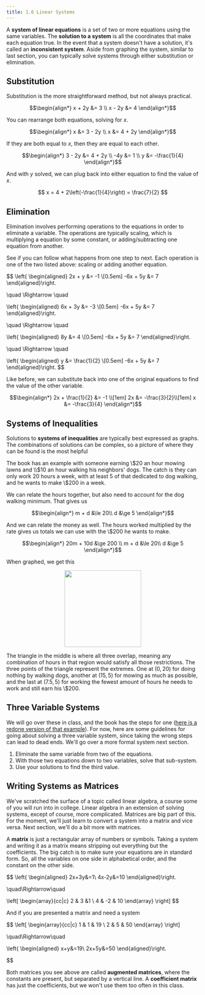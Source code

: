 ```yaml
---
title: 1.6 Linear Systems
---
```


A **system of linear equations** is a set of two or more equations using the same variables. The **solution to a system** is all the coordinates that make each equation true. In the event that a system doesn't have a solution, it's called an **inconsistent system**. Aside from graphing the system, similar to last section, you can typically solve systems through either substitution or elimination.

## Substitution

Substitution is the more straightforward method, but not always practical.

$$\begin{align*}
x + 2y &= 3 \\
x - 2y &= 4
\end{align*}$$

You can rearrange both equations, solving for $x$.

$$\begin{align*}
x &= 3 - 2y \\
x &= 4 + 2y
\end{align*}$$

If they are both equal to $x$, then they are equal to each other.

$$\begin{align*}
3 - 2y &= 4 + 2y \\
   -4y &= 1 \\
     y &= -\frac{1}{4}
\end{align*}$$

And with $y$ solved, we can plug back into either equation to find the value of $x$.

$$ x = 4 + 2\left(-\frac{1}{4}\right) = \frac{7}{2} $$

## Elimination

Elimination involves performing operations to the equations in order to eliminate a variable. The operations are typically scaling, which is multiplying a equation by some constant, or adding/subtracting one equation from another.

See if you can follow what happens from one step to next. Each operation is one of the two listed above: scaling or adding another equation.

$$
\left\{
\begin{aligned}
2x + y &= -1 \\[0.5em]
-6x + 5y &= 7
\end{aligned}\right.

\quad \Rightarrow \quad

\left\{
\begin{aligned}
6x  + 3y &= -3 \\[0.5em]
-6x + 5y &= 7
\end{aligned}\right.

\quad \Rightarrow \quad

\left\{
\begin{aligned}
      8y &= 4 \\[0.5em]
-6x + 5y &= 7
\end{aligned}\right.

\quad \Rightarrow \quad

\left\{
\begin{aligned}
       y &= \frac{1}{2} \\[0.5em]
-6x + 5y &= 7
\end{aligned}\right.
$$

Like before, we can substitute back into one of the original equations to find the value of the other variable.

$$\begin{align*}
2x + \frac{1}{2} &= -1 \\[1em]
2x &= -\frac{3}{2}\\[1em]
x &= -\frac{3}{4}
\end{align*}$$

## Systems of Inequalities

Solutions to **systems of inequalities** are typically best expressed as graphs. The combinations of solutions can be complex, so a picture of where they can be found is the most helpful

The book has an example with someone earning \\$20 an hour mowing lawns and \\$10 an hour walking his neighbors' dogs. The catch is they can only work 20 hours a week, with at least 5 of that dedicated to dog walking, and he wants to make \\$200 in a week.

We can relate the hours together, but also need to account for the dog walking minimum. That gives us

$$\begin{align*}
m + d &\le 20\\
    d &\ge 5
\end{align*}$$

And we can relate the money as well. The hours worked multiplied by the rate gives us totals we can use with the \\$200 he wants to make.

$$\begin{align*}
20m + 10d &\ge 200 \\
m + d &\le 20\\
    d &\ge 5
\end{align*}$$

When graphed, we get this

<center><img src="../img/1.6-graph-1.png" width=200 alt=""></center>

The triangle in the middle is where all three overlap, meaning any combination of hours in that region would satisfy all those restrictions. The three points of the triangle represent the extremes. One at $(0,20)$ for doing nothing by walking dogs, another at $(15,5)$ for mowing as much as possible, and the last at $(7.5,5)$ for working the fewest amount of hours he needs to work and still earn his \\$200.

## Three Variable Systems

We will go over these in class, and the book has the steps for one ([here is a redone version of that example](./1.6-example-3.md)). For now, here are some guidelines for going about solving a three variable system, since taking the wrong steps can lead to dead ends. We'll go over a more formal system next section.

1. Eliminate the same variable from two of the equations.
2. With those two equations down to two variables, solve that sub-system.
3. Use your solutions to find the third value.

## Writing Systems as Matrices

We've scratched the surface of a topic called linear algebra, a course some of you will run into in college. Linear algebra in an extension of solving systems, except of course, more complicated. Matrices are big part of this. For the moment, we'll just learn to convert a system into a matrix and vice versa. Next section, we'll do a bit more with matrices.

A **matrix** is just a rectangular array of numbers or symbols. Taking a system and writing it as a matrix means stripping out everything but the coefficients. The big catch is to make sure your equations are in standard form. So, all the variables on one side in alphabetical order, and the constant on the other side.

$$
\left\{
\begin{aligned}
2x+3y&=1\\
4x-2y&=10
\end{aligned}\right.

\quad\Rightarrow\quad

\left[
\begin{array}{cc|c}
2 & 3  &1 \\
4 & -2  & 10
\end{array}
\right]
$$

And if you are presented a matrix and need a system

$$
\left[
\begin{array}{cc|c}
1 & 1  & 19 \\
2 & 5  & 50
\end{array}
\right]

\quad\Rightarrow\quad

\left\{
\begin{aligned}
x+y&=19\\
2x+5y&=50
\end{aligned}\right.

$$

Both matrices you see above are called **augmented matrices**, where the constants are present, but separated by a vertical line. A **coefficient matrix** has just the coefficients, but we won't use them too often in this class.
